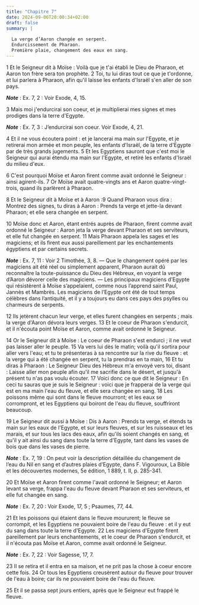 ```yaml
---
title: "Chapitre 7"
date: 2024-09-06T20:00:34+02:00
draft: false
summary: |
  
  La verge d’Aaron changée en serpent.
  Endurcissement de Pharaon.
  Première plaie, changement des eaux en sang.
---
```



1 Et le Seigneur dit à Moïse : Voilà que je t'ai établi le Dieu de Pharaon, et Aaron ton frère sera ton prophète. 2 Toi, tu lui diras tout ce que je t'ordonne, et lui parlera à Pharaon, afin qu'il laisse les enfants d'Israël s'en aller de son pays.

***Note*** :  Ex. 7, 2 : Voir Exode, 4, 15.

3 Mais moi j'endurcirai son coeur, et je multiplierai mes signes et mes prodiges dans la terre d'Egypte.

***Note*** :  Ex. 7, 3 : J’endurcirai son coeur. Voir Exode, 4, 21.

4 Et il ne vous écoutera point : et je lancerai ma main sur l'Egypte, et je retirerai mon armée et mon peuple, les enfants d'Israël, de la terre d'Egypte par de très grands jugements. 5 Et les Egyptiens sauront que c'est moi le Seigneur qui aurai étendu ma main sur l'Egypte, et retiré les enfants d'Israël du milieu d'eux.


6 C'est pourquoi Moïse et Aaron firent comme avait ordonné le Seigneur : ainsi agirent-ils. 7 Or Moïse avait quatre-vingts ans et Aaron quatre-vingt-trois, quand ils parlèrent à Pharaon.


8 Et le Seigneur dit à Moïse et à Aaron :9 Quand Pharaon vous dira : Montrez des signes, tu diras à Aaron : Prends ta verge et jette-la devant Pharaon; et elle sera changée en serpent.


10 Moïse donc et Aaron, étant entrés auprès de Pharaon, firent comme avait ordonné le Seigneur : Aaron jeta la verge devant Pharaon et ses serviteurs, et elle fut changée en serpent. 11 Mais Pharaon appela les sages et les magiciens; et ils firent eux aussi pareillement par les enchantements égyptiens et par certains secrets.

***Note*** :  Ex. 7, 11 : Voir 2 Timothée, 3, 8. ― Que le changement opéré par les magiciens ait été réel ou simplement apparent, Pharaon aurait dû reconnaître la toute-puissance du Dieu des Hébreux, en voyant la verge d’Aaron dévorer celle des magiciens. ― Les principaux magiciens d’Egypte qui résistèrent à Moïse s’appelaient, comme nous l’apprend saint Paul, Jannès et Mambrès. Les magiciens de l’Egypte ont été de tout temps célèbres dans l’antiquité, et il y a toujours eu dans ces pays des psylles ou charmeurs de serpents.

12 Ils jetèrent chacun leur verge, et elles furent changées en serpents ; mais la verge d'Aaron dévora leurs verges. 13 Et le coeur de Pharaon s'endurcit, et il n'écouta point Moïse et Aaron, comme avait ordonné le Seigneur.


14 Or le Seigneur dit à Moïse : Le coeur de Pharaon s'est endurci ; il ne veut pas laisser aller le peuple. 15 Va vers lui dès le matin; voilà qu'il sortira pour aller vers l'eau; et tu te présenteras à sa rencontre sur la rive du fleuve : et la verge qui a été changée en serpent, tu la prendras en ta main, 16 Et tu diras à Pharaon : Le Seigneur Dieu des Hébreux m'a envoyé vers toi, disant : Laisse aller mon peuple afin qu'il me sacrifie dans le désert, et jusqu'à présent tu n'as pas voulu écouter. 17 Voici donc ce que dit le Seigneur : En ceci tu sauras que je suis le Seigneur : voici que je frapperai de la verge qui est en ma main l'eau du fleuve, et elle sera changée en sang. 18 Les poissons même qui sont dans le fleuve mourront; et les eaux se corrompront, et les Egyptiens qui boiront de l'eau du fleuve, souffriront beaucoup.


19 Le Seigneur dit aussi à Moïse : Dis à Aaron : Prends ta verge, et étends ta main sur les eaux de l'Egypte, et sur leurs fleuves, et sur les ruisseaux et les marais, et sur tous les lacs des eaux, afin qu'ils soient changés en sang, et qu'il y ait ainsi du sang dans toute la terre d'Egypte, tant dans les vases de bois que dans les vases de pierre.

***Note*** :  Ex. 7, 19 : On peut voir la description détaillée du changement de l’eau du Nil en sang et d’autres plaies d’Egypte, dans F. Vigouroux, La Bible et les découvertes modernes, 5e édition, 1 889, t. II, p. 285-341.


20 Et Moïse et Aaron firent comme l'avait ordonné le Seigneur; et Aaron levant sa verge, frappa l'eau du fleuve devant Pharaon et ses serviteurs, et elle fut changée en sang.

***Note*** :  Ex. 7, 20 : Voir Exode, 17, 5 ; Psaumes, 77, 44.

21 Et les poissons qui étaient dans le fleuve moururent; le fleuve se corrompit, et les Egyptiens ne pouvaient boire de l'eau du fleuve : et il y eut du sang dans toute la terre d'Egypte. 22 Les magiciens d'Egypte firent pareillement par leurs enchantements, et le coeur de Pharaon s'endurcit, et il n'écouta pas Moïse et Aaron, comme avait ordonné le Seigneur.

***Note*** :  Ex. 7, 22 : Voir Sagesse, 17, 7.

23 Il se retira et il entra en sa maison, et ne prit pas la chose à coeur encore cette fois. 24 Or tous les Egyptiens creusèrent autour du fleuve pour trouver de l'eau à boire; car ils ne pouvaient boire de l'eau du fleuve.


25 Et il se passa sept jours entiers, après que le Seigneur eut frappé le fleuve.


